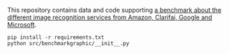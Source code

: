 This repository contains data and code supporting [a benchmark about the
different image recognition services from Amazon, Clarifai, Google and Microsoft](https://thedarkside.frantzmiccoli.com/experimentation/2017/03/25/image-recognition-benchmark-amazon-clarifai-google-microsoft.html).

```
pip install -r requirements.txt
python src/benchmarkgraphic/__init__.py
```
